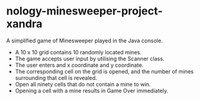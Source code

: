 # nology-minesweeper-project-xandra

A simplified game of Minesweeper played in the Java console. 

- A 10 x 10 grid contains 10 randomly located mines.
- The game accepts user input by utilising the Scanner class.
- The user enters and x coordinate and y coordinate.
- The corresponding cell on the grid is opened, and the number of mines surrounding that cell is revealed.
- Open all ninety cells that do not contain a mine to win.
- Opening a cell with a mine results in Game Over immediately.

